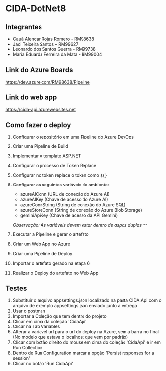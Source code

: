 ﻿# CIDA-DotNet8

## Integrantes
- Cauã Alencar Rojas Romero - RM98638
- Jaci Teixeira Santos – RM99627
- Leonardo dos Santos Guerra - RM99738
- Maria Eduarda Ferreira da Mata - RM99004

## Link do Azure Boards
https://dev.azure.com/RM98638/Pipeline

## Link do web app
https://cida-api.azurewebsites.net

## Como fazer o deploy
1. Configurar o repositório em uma Pipeline do Azure DevOps
2. Criar uma Pipeline de Build
3. Implementar o template ASP.NET
4. Configurar o processo de Token Replace
5. Configurar no token replace o token como `${}`
6. Configurar as seguintes variáveis de ambiente:
    - azureAIConn (URL de conexão do Azure AI)
    - azureAIKey (Chave de acesso do Azure AI)
    - azureConnString (String de conexão do Azure SQL)
    - azureStoreConn (String de conexão do Azure Blob Storage)
    - geminiApiKey (Chave de acesso da API Gemini)
    
    *Observação: As variáveis devem estar dentro de aspas duplas `""`*

7. Executar a Pipeline e gerar o artefato
8. Criar um Web App no Azure
9. Criar uma Pipeline de Deploy
10. Importar o artefato gerado na etapa 6
11. Realizar o Deploy do artefato no Web App

## Testes
1. Substituir o arquivo appsettings.json localizado na pasta CIDA.Api com o arquivo de exemplo appsettings.json enviado junto a entrega
2. Usar o postman
3. Importar a Coleção que tem dentro do projeto
4. Clicar em cima da coleção 'CidaApi'
5. Clicar na Tab Variables
6. Alterar a variavel url para o url do deploy na Azure, sem a barra no final (No modelo que estava o localhost que vem por padrão)
7. Clicar com botão direito do mouse em cima do coleção 'CidaApi' e ir em Run Collection
8. Dentro de Run Configuration marcar a opção 'Persist responses for a session'
9. Clicar no botão 'Run CidaApi'
